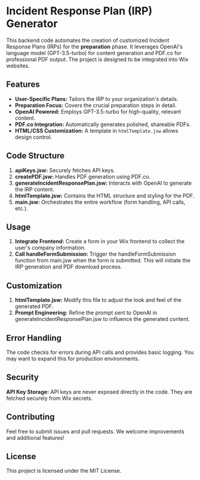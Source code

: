 # Incident Response Plan (IRP) Generator

This backend code automates the creation of customized Incident Response Plans (IRPs) for the **preparation** phase. It leverages OpenAI's language model (GPT-3.5-turbo) for content generation and PDF.co for professional PDF output. The project is designed to be integrated into Wix websites.

## Features

* **User-Specific Plans:**  Tailors the IRP to your organization's details.
* **Preparation Focus:** Covers the crucial preparation steps in detail.
* **OpenAI Powered:** Employs GPT-3.5-turbo for high-quality, relevant content.
* **PDF.co Integration:** Automatically generates polished, shareable PDFs.
* **HTML/CSS Customization:** A template in `htmlTemplate.jsw` allows design control.

## Code Structure

1. **apiKeys.jsw:** Securely fetches API keys.
2. **createPDF.jsw:** Handles PDF generation using PDF.co.
3. **generateIncidentResponsePlan.jsw:** Interacts with OpenAI to generate the IRP content.
4. **htmlTemplate.jsw:** Contains the HTML structure and styling for the PDF.
5. **main.jsw:** Orchestrates the entire workflow (form handling, API calls, etc.).

## Usage
1. **Integrate Frontend:** Create a form in your Wix frontend to collect the user's company information.
2. **Call handleFormSubmission:** Trigger the handleFormSubmission function from main.jsw when the form is submitted. This will initiate the IRP generation and PDF download process.

## Customization
1. **htmlTemplate.jsw:** Modify this file to adjust the look and feel of the generated PDF.
2. **Prompt Engineering:** Refine the prompt sent to OpenAI in generateIncidentResponsePlan.jsw to influence the generated content.

## Error Handling
The code checks for errors during API calls and provides basic logging. You may want to expand this for production environments.

## Security
**API Key Storage:** API keys are never exposed directly in the code. They are fetched securely from Wix secrets.

## Contributing
Feel free to submit issues and pull requests. We welcome improvements and additional features!

## License
This project is licensed under the MIT License.
